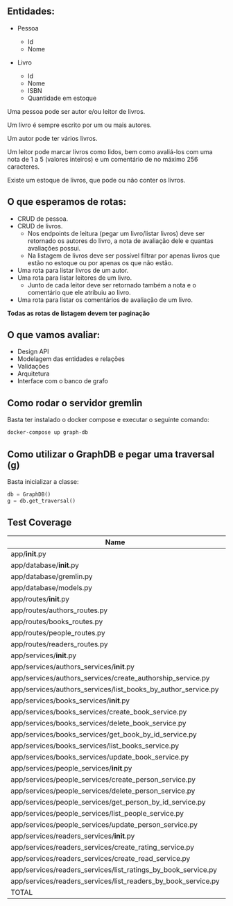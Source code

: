 ## Entidades:

- Pessoa
    - Id
    - Nome

- Livro
    - Id
    - Nome
    - ISBN
    - Quantidade em estoque

Uma pessoa pode ser autor e/ou leitor de livros.

Um livro é sempre escrito por um ou mais autores.

Um autor pode ter vários livros.

Um leitor pode marcar livros como lidos, bem como avaliá-los com uma nota de 1 a 5 (valores inteiros) e um comentário de no máximo 256 caracteres.

Existe um estoque de livros, que pode ou não conter os livros.

## O que esperamos de rotas:

- CRUD de pessoa.
- CRUD de livros.
  - Nos endpoints de leitura (pegar um livro/listar livros) deve ser retornado os autores do livro, a nota de avaliação dele e quantas avaliações possui.
  - Na listagem de livros deve ser possível filtrar por apenas livros que estão no estoque ou por apenas os que não estão.
- Uma rota para listar livros de um autor.
- Uma rota para listar leitores de um livro.
  - Junto de cada leitor deve ser retornado também a nota e o comentário que ele atribuiu ao livro.
- Uma rota para listar os comentários de avaliação de um livro.

**Todas as rotas de listagem devem ter paginação**

## O que vamos avaliar:

- Design API
- Modelagem das entidades e relações
- Validações
- Arquitetura
- Interface com o banco de grafo

## Como rodar o servidor gremlin

Basta ter instalado o docker compose e executar o seguinte comando:

```sh
docker-compose up graph-db
```

## Como utilizar o GraphDB e pegar uma traversal (g)

Basta inicializar a classe:

```python
db = GraphDB()
g = db.get_traversal()
```


## Test Coverage

| Name                                                          | Stmts | Miss | Cover |
| ------------------------------------------------------------- | ----- | ---- | ----- |
| app/__init__.py                                               | 0     | 0    | 100%  |
| app/database/__init__.py                                      | 0     | 0    | 100%  |
| app/database/gremlin.py                                       | 28    | 0    | 100%  |
| app/database/models.py                                        | 55    | 0    | 100%  |
| app/routes/__init__.py                                        | 0     | 0    | 100%  |
| app/routes/authors_routes.py                                  | 22    | 22   | 0%    |
| app/routes/books_routes.py                                    | 47    | 47   | 0%    |
| app/routes/people_routes.py                                   | 42    | 42   | 0%    |
| app/routes/readers_routes.py                                  | 37    | 37   | 0%    |
| app/services/__init__.py                                      | 17    | 0    | 100%  |
| app/services/authors_services/__init__.py                     | 0     | 0    | 100%  |
| app/services/authors_services/create_authorship_service.py    | 23    | 4    | 83%   |
| app/services/authors_services/list_books_by_author_service.py | 23    | 2    | 91%   |
| app/services/books_services/__init__.py                       | 0     | 0    | 100%  |
| app/services/books_services/create_book_service.py            | 24    | 0    | 100%  |
| app/services/books_services/delete_book_service.py            | 17    | 2    | 88%   |
| app/services/books_services/get_book_by_id_service.py         | 26    | 0    | 100%  |
| app/services/books_services/list_books_service.py             | 36    | 0    | 100%  |
| app/services/books_services/update_book_service.py            | 21    | 2    | 90%   |
| app/services/people_services/__init__.py                      | 0     | 0    | 100%  |
| app/services/people_services/create_person_service.py         | 24    | 0    | 100%  |
| app/services/people_services/delete_person_service.py         | 19    | 2    | 89%   |
| app/services/people_services/get_person_by_id_service.py      | 19    | 1    | 95%   |
| app/services/people_services/list_people_service.py           | 21    | 0    | 100%  |
| app/services/people_services/update_person_service.py         | 23    | 2    | 91%   |
| app/services/readers_services/__init__.py                     | 0     | 0    | 100%  |
| app/services/readers_services/create_rating_service.py        | 35    | 6    | 83%   |
| app/services/readers_services/create_read_service.py          | 26    | 4    | 85%   |
| app/services/readers_services/list_ratings_by_book_service.py | 30    | 1    | 97%   |
| app/services/readers_services/list_readers_by_book_service.py | 21    | 1    | 95%   |
| TOTAL                                                         | 636   | 175  | 72%   |
